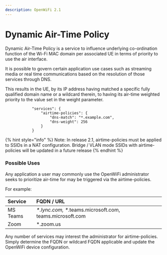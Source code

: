 ```yaml
---
description: OpenWiFi 2.1
---
```


# Dynamic Air-Time Policy

Dynamic Air-Time Policy is a service to influence underlying co-ordination function of the Wi-Fi MAC domain per associated UE in terms of priority to use the air interface. 

It is possible to govern certain application use cases such as streaming media or real time communications based on the resolution of those services through DNS. 

This results in the UE, by its IP address having matched a specific fully qualified domain name or a wildcard therein, to having its air-time weighted priority to the value set in the weight parameter.

```text
            "services": {     
                "airtime-policies": {
                    "dns-match": "*.example.com",
                    "dns-weight": 256
                }
            }
```

{% hint style="info" %}
Note: In release 2.1, airtime-policies must be applied to SSIDs in a NAT configuration. Bridge / VLAN mode SSIDs with airtime-policies will be updated in a future release
{% endhint %}

### Possible Uses 

Any application a user may commonly use the OpenWiFi administrator seeks to prioritize air-time for may be triggered via the airtime-policies.

For example:

| Service | FQDN / URL |
| :--- | :--- |
| MS Teams | _\*.lync.com, \*_.teams.microsoft.com, teams.microsoft.com |
| Zoom | \*.zoom.us |

Any number of services may interest the administrator for airtime-policies. Simply determine the FQDN or wildcard FQDN applicable and update the OpenWiFi device configuration. 

